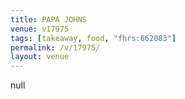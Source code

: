 ```yaml
---
title: PAPA JOHNS
venue: v17975
tags: [takeaway, food, "fhrs:662083"]
permalink: /v/17975/
layout: venue
---
```

null
